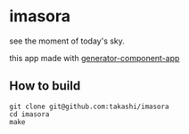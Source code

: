 # imasora

see the moment of today's sky.

this app made with [generator-component-app](https://github.com/takashi/generator-component-app)

## How to build

```shell
git clone git@github.com:takashi/imasora
cd imasora
make
```
